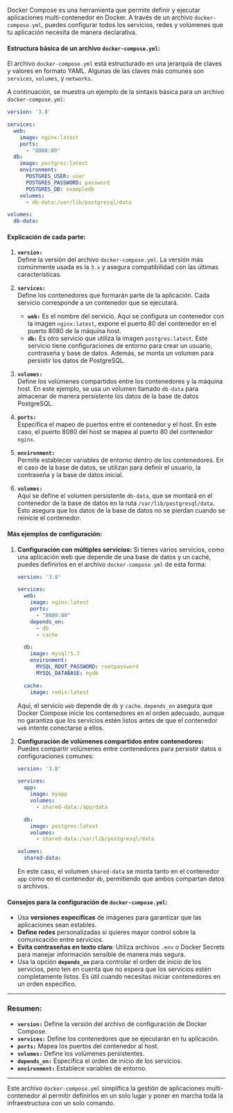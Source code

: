 
Docker Compose es una herramienta que permite definir y ejecutar aplicaciones multi-contenedor en Docker. A través de un archivo `docker-compose.yml`, puedes configurar todos los servicios, redes y volúmenes que tu aplicación necesita de manera declarativa.

#### **Estructura básica de un archivo `docker-compose.yml`:**

El archivo `docker-compose.yml` está estructurado en una jerarquía de claves y valores en formato YAML. Algunas de las claves más comunes son `services`, `volumes`, y `networks`.

A continuación, se muestra un ejemplo de la sintaxis básica para un archivo `docker-compose.yml`:

```yaml
version: '3.8'

services:
  web:
    image: nginx:latest
    ports:
      - "8080:80"
  db:
    image: postgres:latest
    environment:
      POSTGRES_USER: user
      POSTGRES_PASSWORD: password
      POSTGRES_DB: exampledb
    volumes:
      - db-data:/var/lib/postgresql/data

volumes:
  db-data:
```

#### **Explicación de cada parte:**

1. **`version:`**  
   Define la versión del archivo `docker-compose.yml`. La versión más comúnmente usada es la `3.x` y asegura compatibilidad con las últimas características.

2. **`services:`**  
   Define los contenedores que formarán parte de la aplicación. Cada servicio corresponde a un contenedor que se ejecutará.
   - **`web:`** Es el nombre del servicio. Aquí se configura un contenedor con la imagen `nginx:latest`, expone el puerto 80 del contenedor en el puerto 8080 de la máquina host.
   - **`db:`** Es otro servicio que utiliza la imagen `postgres:latest`. Este servicio tiene configuraciones de entorno para crear un usuario, contraseña y base de datos. Además, se monta un volumen para persistir los datos de PostgreSQL.

3. **`volumes:`**  
   Define los volúmenes compartidos entre los contenedores y la máquina host. En este ejemplo, se usa un volumen llamado `db-data` para almacenar de manera persistente los datos de la base de datos PostgreSQL.

4. **`ports:`**  
   Especifica el mapeo de puertos entre el contenedor y el host. En este caso, el puerto 8080 del host se mapea al puerto 80 del contenedor `nginx`.

5. **`environment:`**  
   Permite establecer variables de entorno dentro de los contenedores. En el caso de la base de datos, se utilizan para definir el usuario, la contraseña y la base de datos inicial.

6. **`volumes:`**  
   Aquí se define el volumen persistente `db-data`, que se montará en el contenedor de la base de datos en la ruta `/var/lib/postgresql/data`. Esto asegura que los datos de la base de datos no se pierdan cuando se reinicie el contenedor.

#### **Más ejemplos de configuración:**

1. **Configuración con múltiples servicios:**
   Si tienes varios servicios, como una aplicación web que depende de una base de datos y un caché, puedes definirlos en el archivo `docker-compose.yml` de esta forma:

   ```yaml
   version: '3.8'

   services:
     web:
       image: nginx:latest
       ports:
         - "8080:80"
       depends_on:
         - db
         - cache

     db:
       image: mysql:5.7
       environment:
         MYSQL_ROOT_PASSWORD: rootpassword
         MYSQL_DATABASE: mydb

     cache:
       image: redis:latest
   ```

   Aquí, el servicio `web` depende de `db` y `cache`. `depends_on` asegura que Docker Compose inicie los contenedores en el orden adecuado, aunque no garantiza que los servicios estén listos antes de que el contenedor `web` intente conectarse a ellos.

2. **Configuración de volúmenes compartidos entre contenedores:**
   Puedes compartir volúmenes entre contenedores para persistir datos o configuraciones comunes:

   ```yaml
   version: '3.8'

   services:
     app:
       image: myapp
       volumes:
         - shared-data:/app/data

     db:
       image: postgres:latest
       volumes:
         - shared-data:/var/lib/postgresql/data

   volumes:
     shared-data:
   ```

   En este caso, el volumen `shared-data` se monta tanto en el contenedor `app` como en el contenedor `db`, permitiendo que ambos compartan datos o archivos.

#### **Consejos para la configuración de `docker-compose.yml`:**

- Usa **versiones específicas** de imágenes para garantizar que las aplicaciones sean estables.
- **Define redes** personalizadas si quieres mayor control sobre la comunicación entre servicios.
- **Evita contraseñas en texto claro**: Utiliza archivos `.env` o Docker Secrets para manejar información sensible de manera más segura.
- Usa la opción **`depends_on`** para controlar el orden de inicio de los servicios, pero ten en cuenta que no espera que los servicios estén completamente listos. Es útil cuando necesitas iniciar contenedores en un orden específico.

---

### **Resumen:**

- **`version:`** Define la versión del archivo de configuración de Docker Compose.
- **`services:`** Define los contenedores que se ejecutarán en tu aplicación.
- **`ports:`** Mapea los puertos del contenedor al host.
- **`volumes:`** Define los volúmenes persistentes.
- **`depends_on:`** Especifica el orden de inicio de los servicios.
- **`environment:`** Establece variables de entorno.

---

Este archivo `docker-compose.yml` simplifica la gestión de aplicaciones multi-contenedor al permitir definirlos en un solo lugar y poner en marcha toda la infraestructura con un solo comando.